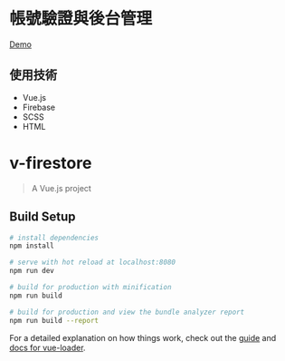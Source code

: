 # 帳號驗證與後台管理

[Demo](https://rccj.github.io/firebase-auth/)

## 使用技術

- Vue.js
- Firebase
- SCSS
- HTML



# v-firestore

> A Vue.js project

## Build Setup

``` bash
# install dependencies
npm install

# serve with hot reload at localhost:8080
npm run dev

# build for production with minification
npm run build

# build for production and view the bundle analyzer report
npm run build --report
```

For a detailed explanation on how things work, check out the [guide](http://vuejs-templates.github.io/webpack/) and [docs for vue-loader](http://vuejs.github.io/vue-loader).
